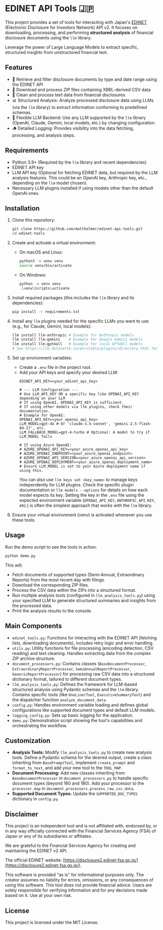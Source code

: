 # EDINET API Tools :jp:

This project provides a set of tools for interacting with Japan's [EDINET](https://disclosure2.edinet-fsa.go.jp/) (Electronic Disclosure for Investors Network) API v2. It focuses on downloading, processing, and performing **structured analysis** of financial disclosure documents using the `llm` library.

Leverage the power of Large Language Models to extract specific, structured insights from unstructured financial text.

## Features

- 📅 Retrieve and filter disclosure documents by type and date range using the EDINET API
- 📂 Download and process ZIP files containing XBRL-derived CSV data
- 🧹 Clean and process text data from financial disclosures
- 📊 Structured Analysis: Analyze processed disclosure data using LLMs (via the `llm` library) to extract information conforming to predefined schemas.
- 🤖 Flexible LLM Backend: Use any LLM supported by the `llm` library (OpenAI, Claude, Gemini, local models, etc.) by changing configuration.
- 🪵 Detailed Logging: Provides visibility into the data fetching, processing, and analysis steps.

## Requirements

- Python 3.9+ (Required by the `llm` library and recent dependencies)
- EDINET API key
- LLM API key (Optional for fetching EDINET data, but required by the LLM analysis features. This could be an OpenAI key, Anthropic key, etc., depending on the `llm` model chosen).
- Necessary LLM plugins installed if using models other than the default OpenAI ones.

## Installation

1.  Clone this repository:
    ```bash
    git clone https://github.com/matthelmer/edinet-api-tools.git
    cd edinet-tools
    ```

2.  Create and activate a virtual environment:
    -   On macOS and Linux:
        ```bash
        python3 -m venv venv
        source venv/bin/activate
        ```
    -   On Windows:
        ```bash
        python -m venv venv
        .\venv\Scripts\activate
        ```

3.  Install required packages (this includes the `llm` library and its dependencies):
    ```bash
    pip install -r requirements.txt
    ```

4.  Install any `llm` plugins needed for the specific LLMs you want to use (e.g., for Claude, Gemini, local models):
    ```bash
    llm install llm-anthropic # Example for Anthropic models
    llm install llm-gemini    # Example for Google Gemini models
    llm install llm-gpt4all   # Example for local GPT4All models
    # See https://llm.datasette.io/en/stable/plugins/directory.html for more
    ```

5.  Set up environment variables:
    -   Create a `.env` file in the project root.
    -   Add your API keys and specify your desired LLM:
        ```dotenv
        EDINET_API_KEY=<your_edinet_api_key>

        # --- LLM Configuration ---
        # Use LLM_API_KEY OR a specific key like OPENAI_API_KEY depending on your LLM
        # If using OpenAI, OPENAI_API_KEY is sufficient.
        # If using other models via llm plugins, check their documentation.
        # Example for OpenAI:
        OPENAI_API_KEY=<your_openai_api_key>
        LLM_MODEL=gpt-4o # Or 'claude-3.5-sonnet', 'gemini-2.5-flash-04-17', etc.
        LLM_FALLBACK_MODEL=gpt-4-turbo # Optional: A model to try if LLM_MODEL fails

        # If using Azure OpenAI:
        # AZURE_OPENAI_API_KEY=<your_azure_openai_api_key>
        # AZURE_OPENAI_ENDPOINT=<your_azure_openai_endpoint>
        # AZURE_OPENAI_API_VERSION=<your_azure_openai_api_version>
        # AZURE_OPENAI_DEPLOYMENT=<your_azure_openai_deployment_name>
        # Ensure LLM_MODEL is set to your Azure deployment name if using this.
        ```
        You can also use `llm keys set <key_name>` to manage keys independently for LLM plugins. Check the specific plugin documentation or `llm models --options` for details on how each model expects its key. Setting the key in the `.env` file using the expected environment variable (`OPENAI_API_KEY`, `ANTHROPIC_API_KEY`, etc.) is often the simplest approach that works with the `llm` library.

6.  Ensure your virtual environment (venv) is activated whenever you use these tools.

## Usage

Run the demo script to see the tools in action:

```bash
python demo.py
```

This will:
- Fetch documents of supported types (Semi-Annual, Extraordinary Reports) from the most recent day with filings.
- Download the corresponding ZIP files.
- Process the CSV data within the ZIPs into a structured format.
- Run multiple analysis tools (configured in `llm_analysis_tools.py`) using your specified LLM to generate structured summaries and insights from the processed data.
- Print the analysis results to the console.

## Main Components

-   `edinet_tools.py`: Functions for interacting with the EDINET API (fetching lists, downloading documents), includes retry logic and error handling.
-   `utils.py`: Utility functions for file processing (encoding detection, CSV reading) and text cleaning. Handles extracting data from the complex ZIP archive structure.
-   `document_processors.py`: Contains classes (`BaseDocumentProcessor`, `ExtraordinaryReportProcessor`, `SemiAnnualReportProcessor`, `GenericReportProcessor`) for processing raw CSV data into a structured dictionary format, tailored to different document types.
-   `llm_analysis_tools.py`: Defines the framework for LLM-based structured analysis using Pydantic schemas and the `llm` library. Contains specific tools (like `OneLinerTool`, `ExecutiveSummaryTool`) and the dispatcher function `analyze_document_data`.
-   `config.py`: Handles environment variable loading and defines global configurations like supported document types and default LLM models.
-   `logging_config.py`: Sets up basic logging for the application.
-   `demo.py`: Demonstration script showing the tool's capabilities and orchestrating the workflow.

## Customization

-   **Analysis Tools:** Modify `llm_analysis_tools.py` to create new analysis tools. Define a Pydantic schema for the desired output, create a class inheriting from `BasePromptTool`, implement `create_prompt` and `format_to_text`, and add your new tool to the `TOOL_MAP`.
-   **Document Processing:** Add new classes inheriting from `BaseDocumentProcessor` in `document_processors.py` to handle specific document types (beyond 160 and 180). Add your processor to the `processor_map` in `document_processors.process_raw_csv_data`.
-   **Supported Document Types:** Update the `SUPPORTED_DOC_TYPES` dictionary in `config.py`.

## Disclaimer

This project is an independent tool and is not affiliated with, endorsed by, or in any way officially connected with the Financial Services Agency (FSA) of Japan or any of its subsidiaries or affiliates.

We are grateful to the Financial Services Agency for creating and maintaining the EDINET v2 API.

The official EDINET website: [https://disclosure2.edinet-fsa.go.jp/](https://disclosure2.edinet-fsa.go.jp/).

This software is provided "as is" for informational purposes only. The creator assumes no liability for errors, omissions, or any consequences of using this software. This tool does not provide financial advice. Users are solely responsible for verifying information and for any decisions made based on it. Use at your own risk.

## License

This project is licensed under the MIT License.
